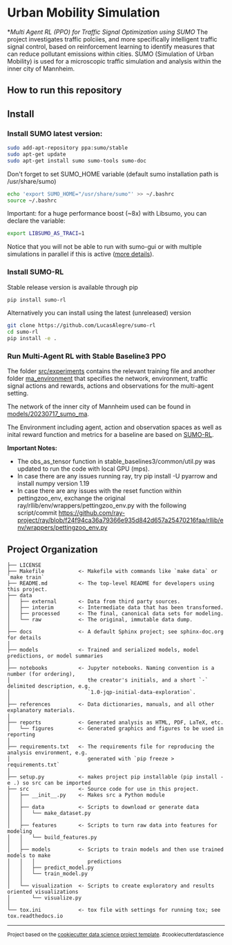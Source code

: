 Urban Mobility Simulation 
==============================

**Multi Agent RL (PPO) for Traffic Signal Optimization using SUMO*
The project investigates traffic polciies, and more specifically intelligent traffic signal control, based on reinforcement learning to identify measures that can reduce pollutant emissions within cities. SUMO (Simulation of Urban Mobility) is used for a microscopic traffic simulation and analysis within the inner city of Mannheim.

How to run this repository
------------

## Install

### Install SUMO latest version:

```bash
sudo add-apt-repository ppa:sumo/stable
sudo apt-get update
sudo apt-get install sumo sumo-tools sumo-doc 
```
Don't forget to set SUMO_HOME variable (default sumo installation path is /usr/share/sumo)
```bash
echo 'export SUMO_HOME="/usr/share/sumo"' >> ~/.bashrc
source ~/.bashrc
```
Important: for a huge performance boost (~8x) with Libsumo, you can declare the variable:
```bash
export LIBSUMO_AS_TRACI=1
```
Notice that you will not be able to run with sumo-gui or with multiple simulations in parallel if this is active ([more details](https://sumo.dlr.de/docs/Libsumo.html)).

### Install SUMO-RL

Stable release version is available through pip
```bash
pip install sumo-rl
```

Alternatively you can install using the latest (unreleased) version
```bash
git clone https://github.com/LucasAlegre/sumo-rl
cd sumo-rl
pip install -e .
```

### Run Multi-Agent RL with Stable Baseline3 PPO
The folder [src/experiments](https://github.com/JenniferHahn/urban_mobility_simulation/tree/master/src/experiments) contains the relevant training file and another folder [ma_environment](https://github.com/JenniferHahn/urban_mobility_simulation/tree/master/src/experiments/ma_environment) that specifies the network, environment, traffic signal actions and rewards, actions and observations for the multi-agent setting.

The network of the inner city of Mannheim used can be found in [models/20230717_sumo_ma](https://github.com/JenniferHahn/urban_mobility_simulation/tree/master/models/20230718_sumo_ma).

The Environment including agent, action and observation spaces as well as inital reward function and metrics for a baseline are based on [SUMO-RL](https://github.com/LucasAlegre/sumo-rl/). 


**Important Notes:**

- The obs_as_tensor function in stable_baselines3/common/util.py was updated to run the code with local GPU (mps).
- In case there are any issues running ray, try pip install -U pyarrow and install numpy version 1.19
- In case there are any issues with the reset function within pettingzoo_env, exchange the original ray/rllib/env/wrappers/pettingzoo_env.py with the following script/commit
https://github.com/ray-project/ray/blob/f24f94ca36a79366e935d842d657a25470216faa/rllib/env/wrappers/pettingzoo_env.py




Project Organization
------------

    ├── LICENSE
    ├── Makefile           <- Makefile with commands like `make data` or `make train`
    ├── README.md          <- The top-level README for developers using this project.
    ├── data
    │   ├── external       <- Data from third party sources.
    │   ├── interim        <- Intermediate data that has been transformed.
    │   ├── processed      <- The final, canonical data sets for modeling.
    │   └── raw            <- The original, immutable data dump.
    │
    ├── docs               <- A default Sphinx project; see sphinx-doc.org for details
    │
    ├── models             <- Trained and serialized models, model predictions, or model summaries
    │
    ├── notebooks          <- Jupyter notebooks. Naming convention is a number (for ordering),
    │                         the creator's initials, and a short `-` delimited description, e.g.
    │                         `1.0-jqp-initial-data-exploration`.
    │
    ├── references         <- Data dictionaries, manuals, and all other explanatory materials.
    │
    ├── reports            <- Generated analysis as HTML, PDF, LaTeX, etc.
    │   └── figures        <- Generated graphics and figures to be used in reporting
    │
    ├── requirements.txt   <- The requirements file for reproducing the analysis environment, e.g.
    │                         generated with `pip freeze > requirements.txt`
    │
    ├── setup.py           <- makes project pip installable (pip install -e .) so src can be imported
    ├── src                <- Source code for use in this project.
    │   ├── __init__.py    <- Makes src a Python module
    │   │
    │   ├── data           <- Scripts to download or generate data
    │   │   └── make_dataset.py
    │   │
    │   ├── features       <- Scripts to turn raw data into features for modeling
    │   │   └── build_features.py
    │   │
    │   ├── models         <- Scripts to train models and then use trained models to make
    │   │   │                 predictions
    │   │   ├── predict_model.py
    │   │   └── train_model.py
    │   │
    │   └── visualization  <- Scripts to create exploratory and results oriented visualizations
    │       └── visualize.py
    │
    └── tox.ini            <- tox file with settings for running tox; see tox.readthedocs.io


--------

<p><small>Project based on the <a target="_blank" href="https://drivendata.github.io/cookiecutter-data-science/">cookiecutter data science project template</a>. #cookiecutterdatascience</small></p>
